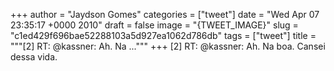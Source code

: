 
+++
author = "Jaydson Gomes"
categories = ["tweet"]
date = "Wed Apr 07 23:35:17 +0000 2010"
draft = false
image = "{TWEET_IMAGE}"
slug = "c1ed429f696bae52288103a5d927ea1062d786db"
tags = ["tweet"]
title = """[2] RT: @kassner: Ah. Na ..."""
+++
[2] RT: @kassner: Ah. Na boa. Cansei dessa vida.
